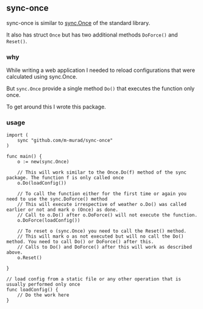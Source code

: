 ## sync-once

sync-once is similar to [sync.Once](https://golang.org/pkg/sync/#Once) of the standard library.

It also has struct `Once` but has two additional methods `DoForce()` and `Reset()`.

### why

While writing a web application I needed to reload configurations that were calculated using sync.Once. 

But `sync.Once` provide a single method `Do()` that executes the function only once.

To get around this I wrote this package.

### usage

```
import (
    sync "github.com/m-murad/sync-once"
)

func main() {
    o := new(sync.Once)
    
    // This will work similar to the Once.Do(f) method of the sync package. The function f is only called once
    o.Do(loadConfig())

    // To call the function either for the first time or again you need to use the sync.DoForce() method
    // This will execute irrespective of weather o.Do() was called earlier or not and mark o (Once) as done.
    // Call to o.Do() after o.DoForce() will not execute the function.
    o.DoForce(loadConfig())

    // To reset o (sync.Once) you need to call the Reset() method.
    // This will mark o as not executed but will no call the Do() method. You need to call Do() or DoForce() after this.
    // Calls to Do() and DoForce() after this will work as described above.
    o.Reset()

}

// load config from a static file or any other operation that is usually performed only once
func loadConfig() {
    // Do the work here
}
``` 

